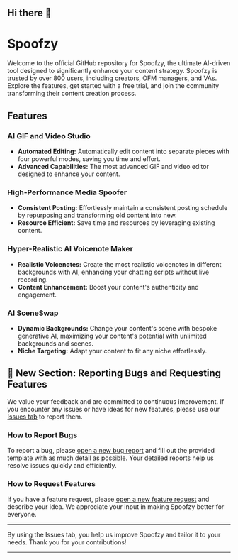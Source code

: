 ## Hi there 👋

# Spoofzy

Welcome to the official GitHub repository for Spoofzy, the ultimate AI-driven tool designed to significantly enhance your content strategy. Spoofzy is trusted by over 800 users, including creators, OFM managers, and VAs. Explore the features, get started with a free trial, and join the community transforming their content creation process.

## Features

### AI GIF and Video Studio
- **Automated Editing:** Automatically edit content into separate pieces with four powerful modes, saving you time and effort.
- **Advanced Capabilities:** The most advanced GIF and video editor designed to enhance your content.

### High-Performance Media Spoofer
- **Consistent Posting:** Effortlessly maintain a consistent posting schedule by repurposing and transforming old content into new.
- **Resource Efficient:** Save time and resources by leveraging existing content.

### Hyper-Realistic AI Voicenote Maker
- **Realistic Voicenotes:** Create the most realistic voicenotes in different backgrounds with AI, enhancing your chatting scripts without live recording.
- **Content Enhancement:** Boost your content's authenticity and engagement.

### AI SceneSwap
- **Dynamic Backgrounds:** Change your content's scene with bespoke generative AI, maximizing your content's potential with unlimited backgrounds and scenes.
- **Niche Targeting:** Adapt your content to fit any niche effortlessly.

## 📢 New Section: Reporting Bugs and Requesting Features
We value your feedback and are committed to continuous improvement. If you encounter any issues or have ideas for new features, please use our [Issues tab](../../issues) to report them.

### How to Report Bugs
To report a bug, please [open a new bug report](../../issues/new?template=bug_report.md) and fill out the provided template with as much detail as possible. Your detailed reports help us resolve issues quickly and efficiently.

### How to Request Features
If you have a feature request, please [open a new feature request](../../issues/new?template=feature_request.md) and describe your idea. We appreciate your input in making Spoofzy better for everyone.

---

By using the Issues tab, you help us improve Spoofzy and tailor it to your needs. Thank you for your contributions!

---

